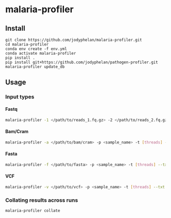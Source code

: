 # malaria-profiler

## Install

```
git clone https://github.com/jodyphelan/malaria-profiler.git
cd malaria-profiler
conda env create -f env.yml 
conda activate malaria-profiler
pip install .
pip install git+https://github.com/jodyphelan/pathogen-profiler.git
malaria-profiler update_db
```

## Usage

### Input types

#### Fastq 

```bash
malaria-profiler -1 </path/to/reads_1.fq.gz> -2 </path/to/reads_2.fq.gz> -p <sample_name> -t [threads] --txt 
```

#### Bam/Cram 

```bash
malaria-profiler -a </path/to/bam/cram> -p <sample_name> -t [threads] --txt
```

#### Fasta 

```bash
malaria-profiler -f </path/to/fasta> -p <sample_name> -t [threads] --txt
```

#### VCF 

```bash
malaria-profiler -v </path/to/vcf> -p <sample_name> -t [threads] --txt
```

### Collating results across runs

```bash
malaria-profiler collate 
```